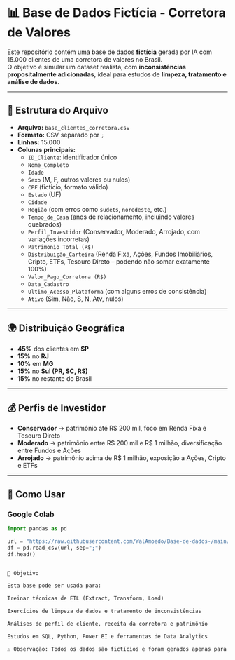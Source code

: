 # 📊 Base de Dados Fictícia - Corretora de Valores

Este repositório contém uma base de dados **fictícia** gerada por IA com 15.000 clientes de uma corretora de valores no Brasil.  
O objetivo é simular um dataset realista, com **inconsistências propositalmente adicionadas**, ideal para estudos de **limpeza, tratamento e análise de dados**.

---

## 📂 Estrutura do Arquivo

- **Arquivo:** `base_clientes_corretora.csv`  
- **Formato:** CSV separado por `;`  
- **Linhas:** 15.000  
- **Colunas principais:**
  - `ID_Cliente`: identificador único  
  - `Nome_Completo`  
  - `Idade`  
  - `Sexo` (M, F, outros valores ou nulos)  
  - `CPF` (fictício, formato válido)  
  - `Estado` (UF)  
  - `Cidade`  
  - `Região` (com erros como `sudets`, `noredeste`, etc.)  
  - `Tempo_de_Casa` (anos de relacionamento, incluindo valores quebrados)  
  - `Perfil_Investidor` (Conservador, Moderado, Arrojado, com variações incorretas)  
  - `Patrimonio_Total (R$)`  
  - `Distribuição_Carteira` (Renda Fixa, Ações, Fundos Imobiliários, Cripto, ETFs, Tesouro Direto – podendo não somar exatamente 100%)  
  - `Valor_Pago_Corretora (R$)`  
  - `Data_Cadastro`  
  - `Ultimo_Acesso_Plataforma` (com alguns erros de consistência)  
  - `Ativo` (Sim, Não, S, N, Atv, nulos)

---

## 🌍 Distribuição Geográfica
- **45%** dos clientes em **SP**  
- **15%** no **RJ**  
- **10%** em **MG**  
- **15%** no **Sul (PR, SC, RS)**  
- **15%** no restante do Brasil  

---

## 💰 Perfis de Investidor
- **Conservador** → patrimônio até R$ 200 mil, foco em Renda Fixa e Tesouro Direto  
- **Moderado** → patrimônio entre R$ 200 mil e R$ 1 milhão, diversificação entre Fundos e Ações  
- **Arrojado** → patrimônio acima de R$ 1 milhão, exposição a Ações, Cripto e ETFs  

---

## 🚀 Como Usar

### Google Colab
```python
import pandas as pd

url = "https://raw.githubusercontent.com/WalAmoedo/Base-de-dados-/main/base_clientes_corretora.csv"
df = pd.read_csv(url, sep=";")
df.head()


🎯 Objetivo

Esta base pode ser usada para:

Treinar técnicas de ETL (Extract, Transform, Load)

Exercícios de limpeza de dados e tratamento de inconsistências

Análises de perfil de cliente, receita da corretora e patrimônio

Estudos em SQL, Python, Power BI e ferramentas de Data Analytics

⚠️ Observação: Todos os dados são fictícios e foram gerados apenas para fins educacionais.
